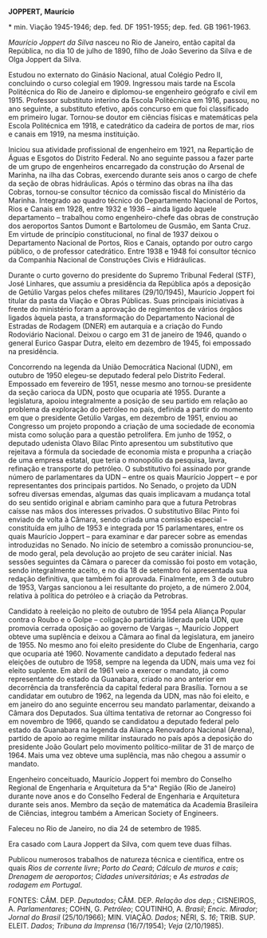 **JOPPERT,** **Maurício**

\* min. Viação 1945-1946; dep. fed. DF 1951-1955; dep. fed. GB
1961-1963.

*Maurício Joppert da Silva* nasceu no Rio de Janeiro, então capital da
República, no dia 10 de julho de 1890, filho de João Severino da Silva e
de Olga Joppert da Silva.

Estudou no externato do Ginásio Nacional, atual Colégio Pedro II,
concluindo o curso colegial em 1909. Ingressou mais tarde na Escola
Politécnica do Rio de Janeiro e diplomou-se engenheiro geógrafo e civil
em 1915. Professor substituto interino da Escola Politécnica em 1916,
passou, no ano seguinte, a substituto efetivo, após concurso em que foi
classificado em primeiro lugar. Tornou-se doutor em ciências físicas e
matemáticas pela Escola Politécnica em 1918, e catedrático da cadeira de
portos de mar, rios e canais em 1919, na mesma instituição.

Iniciou sua atividade profissional de engenheiro em 1921, na Repartição
de Águas e Esgotos do Distrito Federal. No ano seguinte passou a fazer
parte de um grupo de engenheiros encarregado da construção do Arsenal de
Marinha, na ilha das Cobras, exercendo durante seis anos o cargo de
chefe da seção de obras hidráulicas. Após o término das obras na ilha
das Cobras, tornou-se consultor técnico da comissão fiscal do Ministério
da Marinha. Integrado ao quadro técnico do Departamento Nacional de
Portos, Rios e Canais em 1928, entre 1932 e 1936 – ainda ligado àquele
departamento – trabalhou como engenheiro-chefe das obras de construção
dos aeroportos Santos Dumont e Bartolomeu de Gusmão, em Santa Cruz. Em
virtude de princípio constitucional, no final de 1937 deixou o
Departamento Nacional de Portos, Rios e Canais, optando por outro cargo
público, o de professor catedrático. Entre 1938 e 1948 foi consultor
técnico da Companhia Nacional de Construções Civis e Hidráulicas.

Durante o curto governo do presidente do Supremo Tribunal Federal (STF),
José Linhares, que assumiu a presidência da República após a deposição
de Getúlio Vargas pelos chefes militares (29/10/1945), Maurício Joppert
foi titular da pasta da Viação e Obras Públicas. Suas principais
iniciativas à frente do ministério foram a aprovação de regimentos de
vários órgãos ligados àquela pasta, a transformação do Departamento
Nacional de Estradas de Rodagem (DNER) em autarquia e a criação do Fundo
Rodoviário Nacional. Deixou o cargo em 31 de janeiro de 1946, quando o
general Eurico Gaspar Dutra, eleito em dezembro de 1945, foi empossado
na presidência.

Concorrendo na legenda da União Democrática Nacional (UDN), em outubro
de 1950 elegeu-se deputado federal pelo Distrito Federal. Empossado em
fevereiro de 1951, nesse mesmo ano tornou-se presidente da seção carioca
da UDN, posto que ocuparia até 1955. Durante a legislatura, apoiou
integralmente a posição de seu partido em relação ao problema da
exploração do petróleo no país, definida a partir do momento em que o
presidente Getúlio Vargas, em dezembro de 1951, enviou ao Congresso um
projeto propondo a criação de uma sociedade de economia mista como
solução para a questão petrolífera. Em junho de 1952, o deputado
udenista Olavo Bilac Pinto apresentou um substitutivo que rejeitava a
fórmula da sociedade de economia mista e propunha a criação de uma
empresa estatal, que teria o monopólio da pesquisa, lavra, refinação e
transporte do petróleo. O substitutivo foi assinado por grande número de
parlamentares da UDN – entre os quais Maurício Joppert – e por
representantes dos principais partidos. No Senado, o projeto da UDN
sofreu diversas emendas, algumas das quais implicavam a mudança total do
seu sentido original e abriam caminho para que a futura Petrobras caísse
nas mãos dos interesses privados. O substitutivo Bilac Pinto foi enviado
de volta à Câmara, sendo criada uma comissão especial – constituída em
julho de 1953 e integrada por 15 parlamentares, entre os quais Maurício
Joppert – para examinar e dar parecer sobre as emendas introduzidas no
Senado. No início de setembro a comissão pronunciou-se, de modo geral,
pela devolução ao projeto de seu caráter inicial. Nas sessões seguintes
da Câmara o parecer da comissão foi posto em votação, sendo
integralmente aceito, e no dia 18 de setembro foi apresentada sua
redação definitiva, que também foi aprovada. Finalmente, em 3 de outubro
de 1953, Vargas sancionou a lei resultante do projeto, a de número
2.004, relativa à política do petróleo e à criação da Petrobras.

Candidato à reeleição no pleito de outubro de 1954 pela Aliança Popular
contra o Roubo e o Golpe – coligação partidária liderada pela UDN, que
promovia cerrada oposição ao governo de Vargas –, Maurício Joppert
obteve uma suplência e deixou a Câmara ao final da legislatura, em
janeiro de 1955. No mesmo ano foi eleito presidente do Clube de
Engenharia, cargo que ocuparia até 1960. Novamente candidato a deputado
federal nas eleições de outubro de 1958, sempre na legenda da UDN, mais
uma vez foi eleito suplente. Em abril de 1961 veio a exercer o mandato,
já como representante do estado da Guanabara, criado no ano anterior em
decorrência da transferência da capital federal para Brasília. Tornou a
se candidatar em outubro de 1962, na legenda da UDN, mas não foi eleito,
e em janeiro do ano seguinte encerrou seu mandato parlamentar, deixando
a Câmara dos Deputados. Sua última tentativa de retornar ao Congresso
foi em novembro de 1966, quando se candidatou a deputado federal pelo
estado da Guanabara na legenda da Aliança Renovadora Nacional (Arena),
partido de apoio ao regime militar instaurado no país após a deposição
do presidente João Goulart pelo movimento político-militar de 31 de
março de 1964. Mais uma vez obteve uma suplência, mas não chegou a
assumir o mandato.

Engenheiro conceituado, Maurício Joppert foi membro do Conselho Regional
de Engenharia e Arquitetura da 5^a^ Região (Rio de Janeiro) durante nove
anos e do Conselho Federal de Engenharia e Arquitetura durante seis
anos. Membro da seção de matemática da Academia Brasileira de Ciências,
integrou também a American Society of Engineers.

Faleceu no Rio de Janeiro, no dia 24 de setembro de 1985.

Era casado com Laura Joppert da Silva, com quem teve duas filhas.

Publicou numerosos trabalhos de natureza técnica e científica, entre os
quais *Rios de* *corrente livre*; *Porto do Ceará*; *Cálculo de muros e
cais*; *Drenagem de aeroportos*; *Cidades* *universitárias*; e *As
estradas de rodagem em* *Portugal*.

FONTES: CÂM. DEP. *Deputados*; CÂM. DEP. *Relação dos dep.*; CISNEIROS,
A. *Parlamentares*; COHN, G. *Petróleo*; COUTINHO, A. *Brasil*; *Encic.
Mirador*; *Jornal do* *Brasil* (25/10/1966); MIN. VIAÇÃO. *Dados*; NÉRI,
S. *16*; TRIB. SUP. ELEIT. *Dados*; *Tribuna da Imprensa* (16/7/1954);
*Veja* (2/10/1985).

